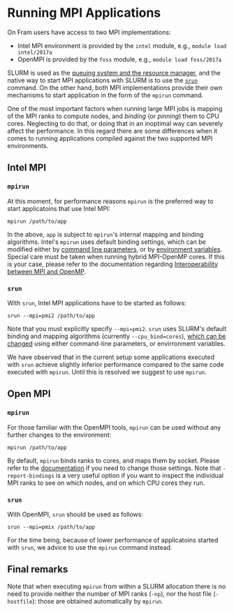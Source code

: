 # Running MPI Applications

On Fram users have access to two MPI implementations:

* Intel MPI environment is provided by the `intel` module, e.g.,
`module load intel/2017a` 
* OpenMPI is provided by the `foss` module, e.g., `module load
foss/2017a` 

SLURM is used as the [queuing system and the resource
manager](jobscripts.md), and the native way to start MPI applications 
with SLURM is to use the [`srun`](https://slurm.schedmd.com/srun.html)
command. On the other hand, both MPI implementations provide their own
mechanisms to start application in the form of the `mpirun`
command.

One of the most important factors when running large MPI jobs is
mapping of the MPI ranks to compute nodes, and *binding* (or
*pinning*) them to CPU cores. Neglecting to do that, or doing that in
an inoptimal way can severely affect the performance. In this regard
there are some differences when it comes to running applications
compiled against the two supported MPI environments.

## Intel MPI

### `mpirun`
At this moment, for performance reasons `mpirun` is the preferred way
to start applicatoins that use Intel MPI:

```
mpirun /path/to/app
```

In the above, `app` is subject to `mpirun`'s
internal mapping and binding algorithms. Intel's `mpirun` uses default
binding settings, which can be modified either by [command line
parameters](https://software.intel.com/en-us/node/589999), or by
[environment
variables](https://software.intel.com/en-us/mpi-developer-reference-windows-environment-variables-for-process-pinning).
Special care must be taken when running hybrid MPI-OpenMP cores. If
this is your case, please refer to the documentation regarding
[Interoperability between MPI and OpenMP](https://software.intel.com/en-us/mpi-developer-reference-windows-interoperability-with-openmp-api).

### `srun`
With `srun`, Intel MPI applications have to be started as follows:

```
srun --mpi=pmi2 /path/to/app
```

Note that you must explicitly specify `--mpi=pmi2`. `srun` uses SLURM's default binding and mapping algorithms (currently
`--cpu_bind=cores`), [which can be changed](https://slurm.schedmd.com/srun.html) using either command-line
parameters, or envirronment variables.

We have observed that in the current setup some applications executed
with `srun` achieve slightly inferior performance compared to the same
code executed with `mpirun`. Until this is resolved we suggest to use `mpirun`.


## Open MPI

### `mpirun`

For those familiar with the OpenMPI tools, `mpirun` can be used
without any further changes to the environment:

```
mpirun /path/to/app
```

By default, `mpirun` binds ranks to cores, and maps them by
socket. Please refer to the
[documentation](https://www.open-mpi.org/doc/v2.1/man1/mpirun.1.php)
if you need to change those settings. Note that `-report-bindings` is
a very useful option if you want to inspect the individual MPI ranks
to see on which nodes, and on which CPU cores they run.

### `srun`

With OpenMPI, `srun` should be used as follows:

```
srun --mpi=pmix /path/to/app
```

For the time being, because of lower performance of applicatoins
started with `srun`, we advice to use the `mpirun` command instead.

## Final remarks

Note that when executing `mpirun` from within a SLURM allocation there
is no need to provide neither the number of MPI ranks (`-np`), nor the host file
(`-hostfile`): those are obtained automatically by `mpirun`.
